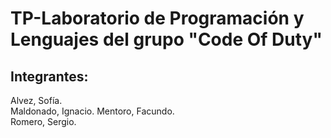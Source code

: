 # TP-Laboratorio de Programación y Lenguajes del grupo "Code Of Duty"

## Integrantes: 

Alvez, Sofía.  
Maldonado, Ignacio. 
Mentoro, Facundo.  
Romero, Sergio.  






